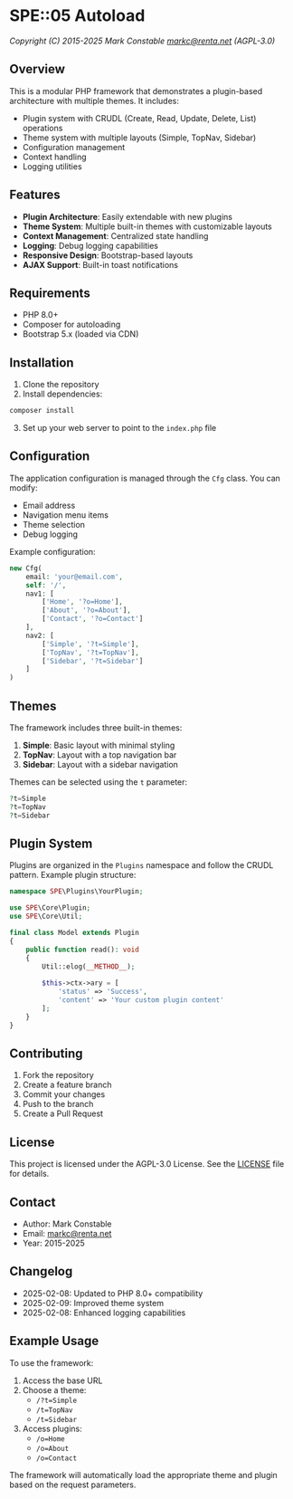# SPE::05 Autoload

_Copyright (C) 2015-2025 Mark Constable <markc@renta.net> (AGPL-3.0)_

## Overview

This is a modular PHP framework that demonstrates a plugin-based architecture with multiple themes. It includes:

- Plugin system with CRUDL (Create, Read, Update, Delete, List) operations
- Theme system with multiple layouts (Simple, TopNav, Sidebar)
- Configuration management
- Context handling
- Logging utilities

## Features

- **Plugin Architecture**: Easily extendable with new plugins
- **Theme System**: Multiple built-in themes with customizable layouts
- **Context Management**: Centralized state handling
- **Logging**: Debug logging capabilities
- **Responsive Design**: Bootstrap-based layouts
- **AJAX Support**: Built-in toast notifications

## Requirements

- PHP 8.0+
- Composer for autoloading
- Bootstrap 5.x (loaded via CDN)

## Installation

1. Clone the repository
2. Install dependencies:
```bash
composer install
```
3. Set up your web server to point to the `index.php` file

## Configuration

The application configuration is managed through the `Cfg` class. You can modify:

- Email address
- Navigation menu items
- Theme selection
- Debug logging

Example configuration:
```php
new Cfg(
    email: 'your@email.com',
    self: '/',
    nav1: [
        ['Home', '?o=Home'],
        ['About', '?o=About'],
        ['Contact', '?o=Contact']
    ],
    nav2: [
        ['Simple', '?t=Simple'],
        ['TopNav', '?t=TopNav'],
        ['Sidebar', '?t=Sidebar']
    ]
)
```

## Themes

The framework includes three built-in themes:

1. **Simple**: Basic layout with minimal styling
2. **TopNav**: Layout with a top navigation bar
3. **Sidebar**: Layout with a sidebar navigation

Themes can be selected using the `t` parameter:
```php
?t=Simple
?t=TopNav
?t=Sidebar
```

## Plugin System

Plugins are organized in the `Plugins` namespace and follow the CRUDL pattern. Example plugin structure:

```php
namespace SPE\Plugins\YourPlugin;

use SPE\Core\Plugin;
use SPE\Core\Util;

final class Model extends Plugin
{
    public function read(): void
    {
        Util::elog(__METHOD__);
        
        $this->ctx->ary = [
            'status' => 'Success',
            'content' => 'Your custom plugin content'
        ];
    }
}
```

## Contributing

1. Fork the repository
2. Create a feature branch
3. Commit your changes
4. Push to the branch
5. Create a Pull Request

## License

This project is licensed under the AGPL-3.0 License. See the [LICENSE](LICENSE) file for details.

## Contact

- Author: Mark Constable
- Email: markc@renta.net
- Year: 2015-2025

## Changelog

- 2025-02-08: Updated to PHP 8.0+ compatibility
- 2025-02-09: Improved theme system
- 2025-02-08: Enhanced logging capabilities

## Example Usage

To use the framework:

1. Access the base URL
2. Choose a theme:
   - `/?t=Simple`
   - `/t=TopNav`
   - `/t=Sidebar`
3. Access plugins:
   - `/o=Home`
   - `/o=About`
   - `/o=Contact`

The framework will automatically load the appropriate theme and plugin based on the request parameters.

